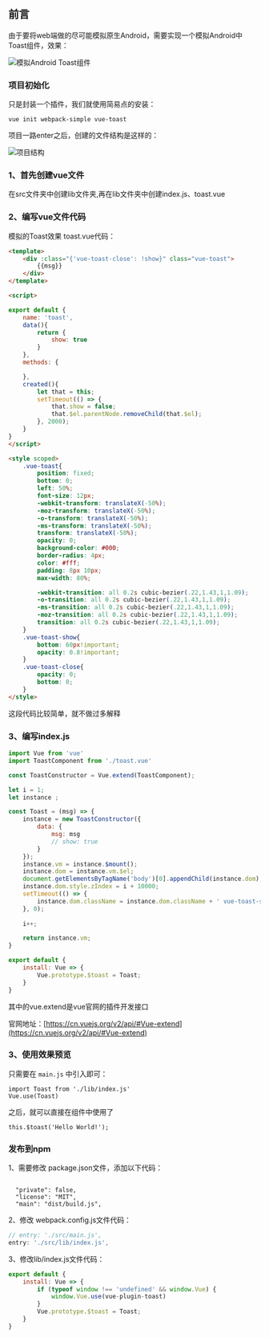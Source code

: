 
## 前言
由于要将web端做的尽可能模拟原生Android，需要实现一个模拟Android中Toast组件，效果：

![模拟Android Toast组件](https://github.com/iiijarvis/w/blob/master/md/img/ezgif-1-2d21466e9c.gif?raw=true)

### 项目初始化
只是封装一个插件，我们就使用简易点的安装：
```
vue init webpack-simple vue-toast
```

项目一路enter之后，创建的文件结构是这样的：

![项目结构](https://github.com/iiijarvis/w/blob/master/md/img/TIM%E6%88%AA%E5%9B%BE20171024164915.png?raw=true)

### 1、首先创建vue文件
在src文件夹中创建lib文件夹,再在lib文件夹中创建index.js、toast.vue

### 2、编写vue文件代码
模拟的Toast效果 toast.vue代码：
```html
<template>
	<div :class="{'vue-toast-close': !show}" class="vue-toast">
		{{msg}}
	</div>
</template>

<script>

export default {
	name: 'toast',
	data(){
		return {
			show: true
		}
	},
	methods: {

	},
	created(){
		let that = this;
		setTimeout(() => {
			that.show = false;
			that.$el.parentNode.removeChild(that.$el);
		}, 2000);
	}
}
</script>

<style scoped>
	.vue-toast{
		position: fixed;
		bottom: 0;
		left: 50%;
		font-size: 12px;
		-webkit-transform: translateX(-50%);
		-moz-transform: translateX(-50%);
		-o-transform: translateX(-50%);
		-ms-transform: translateX(-50%);
		transform: translateX(-50%);
		opacity: 0;
		background-color: #000;
		border-radius: 4px;
		color: #fff;
		padding: 8px 10px;
		max-width: 80%;

		-webkit-transition: all 0.2s cubic-bezier(.22,1.43,1,1.09);
		-o-transition: all 0.2s cubic-bezier(.22,1.43,1,1.09);
		-ms-transition: all 0.2s cubic-bezier(.22,1.43,1,1.09);
		-moz-transition: all 0.2s cubic-bezier(.22,1.43,1,1.09);
		transition: all 0.2s cubic-bezier(.22,1.43,1,1.09);
	}
	.vue-toast-show{
		bottom: 60px!important;
		opacity: 0.8!important;
	}
	.vue-toast-close{
		opacity: 0;
		bottom: 0;
	}
</style>
```
这段代码比较简单，就不做过多解释

### 3、编写index.js
```javascript
import Vue from 'vue'
import ToastComponent from './toast.vue'

const ToastConstructor = Vue.extend(ToastComponent);

let i = 1;
let instance ;

const Toast = (msg) => {
	instance = new ToastConstructor({
		data: {
			msg: msg
			// show: true
		}
	});
	instance.vm = instance.$mount();
	instance.dom = instance.vm.$el;
	document.getElementsByTagName('body')[0].appendChild(instance.dom);
	instance.dom.style.zIndex = i + 10000;
	setTimeout(() => {
		instance.dom.className = instance.dom.className + ' vue-toast-show';
	}, 0);
		
	i++;

	return instance.vm;
}

export default {
	install: Vue => {
		Vue.prototype.$toast = Toast;
	}
}
```
其中的vue.extend是vue官网的插件开发接口

官网地址：[https://cn.vuejs.org/v2/api/#Vue-extend](https://cn.vuejs.org/v2/api/#Vue-extend)

### 3、使用效果预览
只需要在 ``` main.js ``` 中引入即可：
```
import Toast from './lib/index.js'
Vue.use(Toast)
```
之后，就可以直接在组件中使用了
```
this.$toast('Hello World!');
```

### 发布到npm
1、需要修改 package.json文件，添加以下代码：
```

  "private": false,
  "license": "MIT",
  "main": "dist/build.js",
```
2、修改 webpack.config.js文件代码：
```javascript
// entry: './src/main.js',
entry: './src/lib/index.js',
```
3、修改lib/index.js文件代码：
```javascript
export default {
	install: Vue => {
		if (typeof window !== 'undefined' && window.Vue) {
			window.Vue.use(vue-plugin-toast)
		}
		Vue.prototype.$toast = Toast;
	}
}
```

